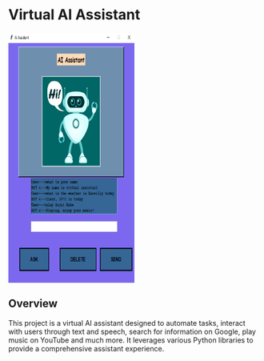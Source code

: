 # Virtual AI Assistant
<a target="blank"><img align="center" src="https://github.com/Nikki-ta/AI_assistant/blob/main/bot.png" height="500" width="50%"></a>

## Overview
This project is a virtual AI assistant designed to automate tasks, interact with users through text and speech, search for information on Google, play music on YouTube and much more. It leverages various Python libraries to provide a comprehensive assistant experience.
